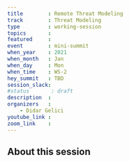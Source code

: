 ```yaml
---
title        : Remote Threat Modeling
track        : Threat Modeling
type         : working-session
topics       :
featured     :
event        : mini-summit
when_year    : 2021
when_month   : Jan
when_day     : Mon
when_time    : WS-2
hey_summit   : TBD
session_slack:
#status       : draft
description  :
organizers   :
    - Didar Gelici
youtube_link :
zoom_link    :
---
```


## About this session
